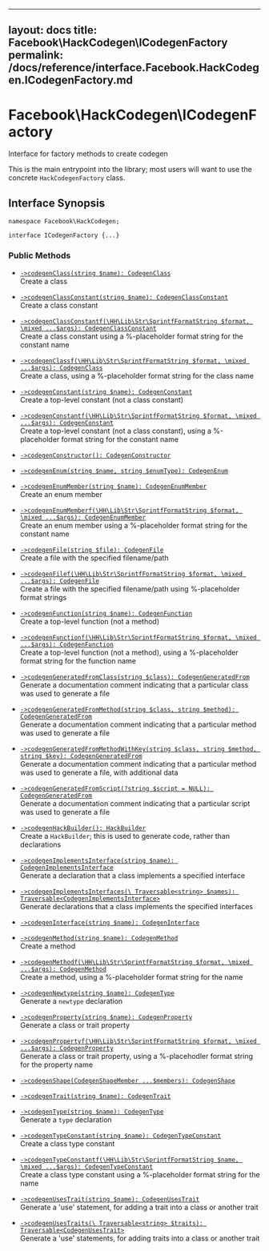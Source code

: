 
***

layout: docs
title: Facebook\\HackCodegen\\ICodegenFactory
permalink: /docs/reference/interface.Facebook.HackCodegen.ICodegenFactory.md
---







# Facebook\\HackCodegen\\ICodegenFactory




Interface for factory methods to create codegen




This is the main entrypoint into the library; most users will want to use
the concrete ` HackCodegenFactory ` class.




## Interface Synopsis




``` Hack
namespace Facebook\HackCodegen;

interface ICodegenFactory {...}
```




### Public Methods




- [` ->codegenClass(string $name): CodegenClass `](<interface.Facebook.HackCodegen.ICodegenFactory.codegenClass.md>)\
  Create a class

- [` ->codegenClassConstant(string $name): CodegenClassConstant `](<interface.Facebook.HackCodegen.ICodegenFactory.codegenClassConstant.md>)\
  Create a class constant

- [` ->codegenClassConstantf(\HH\Lib\Str\SprintfFormatString $format, \mixed ...$args): CodegenClassConstant `](<interface.Facebook.HackCodegen.ICodegenFactory.codegenClassConstantf.md>)\
  Create a class constant using a %-placeholder format string for the
  constant name

- [` ->codegenClassf(\HH\Lib\Str\SprintfFormatString $format, \mixed ...$args): CodegenClass `](<interface.Facebook.HackCodegen.ICodegenFactory.codegenClassf.md>)\
  Create a class, using a %-placeholder format string for the class
  name

- [` ->codegenConstant(string $name): CodegenConstant `](<interface.Facebook.HackCodegen.ICodegenFactory.codegenConstant.md>)\
  Create a top-level constant (not a class constant)

- [` ->codegenConstantf(\HH\Lib\Str\SprintfFormatString $format, \mixed ...$args): CodegenConstant `](<interface.Facebook.HackCodegen.ICodegenFactory.codegenConstantf.md>)\
  Create a top-level constant (not a class constant), using a %-placeholder
  format string for the constant name

- [` ->codegenConstructor(): CodegenConstructor `](<interface.Facebook.HackCodegen.ICodegenFactory.codegenConstructor.md>)

- [` ->codegenEnum(string $name, string $enumType): CodegenEnum `](<interface.Facebook.HackCodegen.ICodegenFactory.codegenEnum.md>)

- [` ->codegenEnumMember(string $name): CodegenEnumMember `](<interface.Facebook.HackCodegen.ICodegenFactory.codegenEnumMember.md>)\
  Create an enum member

- [` ->codegenEnumMemberf(\HH\Lib\Str\SprintfFormatString $format, \mixed ...$args): CodegenEnumMember `](<interface.Facebook.HackCodegen.ICodegenFactory.codegenEnumMemberf.md>)\
  Create an enum member using a %-placeholder format string for the constant
  name

- [` ->codegenFile(string $file): CodegenFile `](<interface.Facebook.HackCodegen.ICodegenFactory.codegenFile.md>)\
  Create a file with the specified filename/path

- [` ->codegenFilef(\HH\Lib\Str\SprintfFormatString $format, \mixed ...$args): CodegenFile `](<interface.Facebook.HackCodegen.ICodegenFactory.codegenFilef.md>)\
  Create a file with the specified filename/path using %-placeholder
  format strings

- [` ->codegenFunction(string $name): CodegenFunction `](<interface.Facebook.HackCodegen.ICodegenFactory.codegenFunction.md>)\
  Create a top-level function (not a method)

- [` ->codegenFunctionf(\HH\Lib\Str\SprintfFormatString $format, \mixed ...$args): CodegenFunction `](<interface.Facebook.HackCodegen.ICodegenFactory.codegenFunctionf.md>)\
  Create a top-level function (not a method), using a %-placeholder format
  string for the function name

- [` ->codegenGeneratedFromClass(string $class): CodegenGeneratedFrom `](<interface.Facebook.HackCodegen.ICodegenFactory.codegenGeneratedFromClass.md>)\
  Generate a documentation comment indicating that a particular class was
  used to generate a file

- [` ->codegenGeneratedFromMethod(string $class, string $method): CodegenGeneratedFrom `](<interface.Facebook.HackCodegen.ICodegenFactory.codegenGeneratedFromMethod.md>)\
  Generate a documentation comment indicating that a particular method was
  used to generate a file

- [` ->codegenGeneratedFromMethodWithKey(string $class, string $method, string $key): CodegenGeneratedFrom `](<interface.Facebook.HackCodegen.ICodegenFactory.codegenGeneratedFromMethodWithKey.md>)\
  Generate a documentation comment indicating that a particular method was
  used to generate a file, with additional data

- [` ->codegenGeneratedFromScript(?string $script = NULL): CodegenGeneratedFrom `](<interface.Facebook.HackCodegen.ICodegenFactory.codegenGeneratedFromScript.md>)\
  Generate a documentation comment indicating that a particular script was
  used to generate a file

- [` ->codegenHackBuilder(): HackBuilder `](<interface.Facebook.HackCodegen.ICodegenFactory.codegenHackBuilder.md>)\
  Create a `` HackBuilder ``; this is used to generate code, rather than
  declarations

- [` ->codegenImplementsInterface(string $name): CodegenImplementsInterface `](<interface.Facebook.HackCodegen.ICodegenFactory.codegenImplementsInterface.md>)\
  Generate a declaration that a class implements a specified interface

- [` ->codegenImplementsInterfaces(\ Traversable<string> $names): Traversable<CodegenImplementsInterface> `](<interface.Facebook.HackCodegen.ICodegenFactory.codegenImplementsInterfaces.md>)\
  Generate declarations that a class implements the specified interfaces

- [` ->codegenInterface(string $name): CodegenInterface `](<interface.Facebook.HackCodegen.ICodegenFactory.codegenInterface.md>)

- [` ->codegenMethod(string $name): CodegenMethod `](<interface.Facebook.HackCodegen.ICodegenFactory.codegenMethod.md>)\
  Create a method

- [` ->codegenMethodf(\HH\Lib\Str\SprintfFormatString $format, \mixed ...$args): CodegenMethod `](<interface.Facebook.HackCodegen.ICodegenFactory.codegenMethodf.md>)\
  Create a method, using a %-placeholder format string for the name

- [` ->codegenNewtype(string $name): CodegenType `](<interface.Facebook.HackCodegen.ICodegenFactory.codegenNewtype.md>)\
  Generate a `` newtype `` declaration

- [` ->codegenProperty(string $name): CodegenProperty `](<interface.Facebook.HackCodegen.ICodegenFactory.codegenProperty.md>)\
  Generate a class or trait property

- [` ->codegenPropertyf(\HH\Lib\Str\SprintfFormatString $format, \mixed ...$args): CodegenProperty `](<interface.Facebook.HackCodegen.ICodegenFactory.codegenPropertyf.md>)\
  Generate a class or trait property, using a %-placehodler format string
  for the property name

- [` ->codegenShape(CodegenShapeMember ...$members): CodegenShape `](<interface.Facebook.HackCodegen.ICodegenFactory.codegenShape.md>)

- [` ->codegenTrait(string $name): CodegenTrait `](<interface.Facebook.HackCodegen.ICodegenFactory.codegenTrait.md>)

- [` ->codegenType(string $name): CodegenType `](<interface.Facebook.HackCodegen.ICodegenFactory.codegenType.md>)\
  Generate a `` type `` declaration

- [` ->codegenTypeConstant(string $name): CodegenTypeConstant `](<interface.Facebook.HackCodegen.ICodegenFactory.codegenTypeConstant.md>)\
  Create a class type constant

- [` ->codegenTypeConstantf(\HH\Lib\Str\SprintfFormatString $name, \mixed ...$args): CodegenTypeConstant `](<interface.Facebook.HackCodegen.ICodegenFactory.codegenTypeConstantf.md>)\
  Create a class type constant using a %-placeholder format string for the
  name

- [` ->codegenUsesTrait(string $name): CodegenUsesTrait `](<interface.Facebook.HackCodegen.ICodegenFactory.codegenUsesTrait.md>)\
  Generate a 'use' statement, for adding a trait into a class or another
  trait

- [` ->codegenUsesTraits(\ Traversable<string> $traits): Traversable<CodegenUsesTrait> `](<interface.Facebook.HackCodegen.ICodegenFactory.codegenUsesTraits.md>)\
  Generate a 'use' statements, for adding traits into a class or another
  trait
